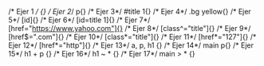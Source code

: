   /* Ejer 1 */
*{}
/* Ejer 2*/
p{}
/* Ejer 3*/
#title 1{}
/* Ejer 4*/
.bg yellow{}
/* Ejer 5*/
[id]{}
/* Ejer 6*/
[id=title 1]{}
/* Ejer 7*/
[href="https://www.yahoo.com"]{}
/* Ejer 8*/
[class^="title"]{}
/* Ejer 9*/
[href$=".com"]{}
/* Ejer 10*/
[class*="title"]{}
/* Ejer 11*/
[href*="127"]{}
/* Ejer 12*/
[href*="http"]{}
/* Ejer 13*/
a, p, h1 {}
/* Ejer 14*/
main p{}
/* Ejer 15*/
h1 + p {}
/* Ejer 16*/
h1 ~ * {}
/* Ejer 17*/
main > * {}